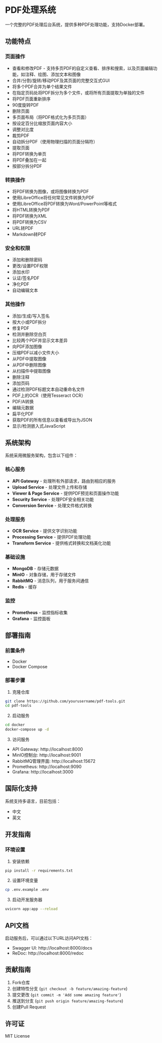 # PDF处理系统

一个完整的PDF处理后台系统，提供多种PDF处理功能，支持Docker部署。

## 功能特点

### 页面操作
- 查看和修改PDF - 支持多页PDF的自定义查看、排序和搜索，以及页面编辑功能，如注释、绘图、添加文本和图像
- 合并/分割/旋转/移动PDF及其页面的完整交互式GUI
- 将多个PDF合并为单个结果文件
- 在指定页码处将PDF拆分为多个文件，或将所有页面提取为单独的文件
- 将PDF页面重新排序
- 90度旋转PDF
- 删除页面
- 多页面布局（将PDF格式化为多页页面）
- 按设定百分比缩放页面内容大小
- 调整对比度
- 裁剪PDF
- 自动拆分PDF（使用物理扫描的页面分隔符）
- 提取页面
- 将PDF转换为单页
- 将PDF叠加在一起
- 按部分拆分PDF

### 转换操作
- 将PDF转换为图像，或将图像转换为PDF
- 使用LibreOffice将任何常见文件转换为PDF
- 使用LibreOffice将PDF转换为Word/PowerPoint等格式
- 将HTML转换为PDF
- 将PDF转换为XML
- 将PDF转换为CSV
- URL转PDF
- Markdown转PDF

### 安全和权限
- 添加和删除密码
- 更改/设置PDF权限
- 添加水印
- 认证/签名PDF
- 净化PDF
- 自动编辑文本

### 其他操作
- 添加/生成/写入签名
- 按大小或PDF拆分
- 修复PDF
- 检测并删除空白页
- 比较两个PDF并显示文本差异
- 向PDF添加图像
- 压缩PDF以减小文件大小
- 从PDF中提取图像
- 从PDF中删除图像
- 从扫描件中提取图像
- 删除注释
- 添加页码
- 通过检测PDF标题文本自动重命名文件
- PDF上的OCR（使用Tesseract OCR）
- PDF/A转换
- 编辑元数据
- 扁平化PDF
- 获取PDF的所有信息以查看或导出为JSON
- 显示/检测嵌入式JavaScript

## 系统架构

系统采用微服务架构，包含以下组件：

### 核心服务
- **API Gateway** - 处理所有外部请求，路由到相应的服务
- **Upload Service** - 处理文件上传和存储
- **Viewer & Page Service** - 提供PDF预览和页面操作功能
- **Security Service** - 处理PDF安全相关功能
- **Conversion Service** - 处理文件格式转换

### 处理服务
- **OCR Service** - 提供文字识别功能
- **Processing Service** - 提供PDF处理功能
- **Transform Service** - 提供格式转换和文档美化功能

### 基础设施
- **MongoDB** - 存储元数据
- **MinIO** - 对象存储，用于存储文件
- **RabbitMQ** - 消息队列，用于服务间通信
- **Redis** - 缓存

### 监控
- **Prometheus** - 监控指标收集
- **Grafana** - 监控面板

## 部署指南

### 前置条件
- Docker
- Docker Compose

### 部署步骤

1. 克隆仓库
```bash
git clone https://github.com/yourusername/pdf-tools.git
cd pdf-tools
```

2. 启动服务
```bash
cd docker
docker-compose up -d
```

3. 访问服务
- API Gateway: http://localhost:8000
- MinIO控制台: http://localhost:9001
- RabbitMQ管理界面: http://localhost:15672
- Prometheus: http://localhost:9090
- Grafana: http://localhost:3000

## 国际化支持

系统支持多语言，目前包括：
- 中文
- 英文

## 开发指南

### 环境设置
1. 安装依赖
```bash
pip install -r requirements.txt
```

2. 设置环境变量
```bash
cp .env.example .env
```

3. 启动开发服务器
```bash
uvicorn app:app --reload
```

## API文档

启动服务后，可以通过以下URL访问API文档：
- Swagger UI: http://localhost:8000/docs
- ReDoc: http://localhost:8000/redoc

## 贡献指南

1. Fork仓库
2. 创建特性分支 (`git checkout -b feature/amazing-feature`)
3. 提交更改 (`git commit -m 'Add some amazing feature'`)
4. 推送到分支 (`git push origin feature/amazing-feature`)
5. 创建Pull Request

## 许可证

MIT License